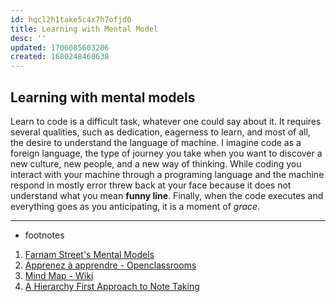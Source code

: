 ```yaml
---
id: hqcl2h1take5c4x7h7ofjd0
title: Learning with Mental Model
desc: ''
updated: 1706085603206
created: 1680248460638
---
```


## Learning with mental models

Learn to code is a difficult task, whatever one could say about it. It requires several qualities, such as dedication, eagerness to learn, and most of all, the desire to understand the language of machine. I imagine code as a foreign language, the type of journey you take when you want to discover a new culture, new people, and a new way of thinking. While coding you interact with your machine through a programing language and the machine respond in mostly error threw back at your face because it does not understand what you mean **funny line**. Finally, when the code executes and everything goes as you anticipating, it is a moment of _grace_.

---

- footnotes

1. [Farnam Street's Mental Models](https://fs.blog/mental-models/#learning_to_think_better)
2. [Apprenez à apprendre - Openclassrooms](https://openclassrooms.com/fr/courses/4312781-apprenez-a-apprendre)
3. [Mind Map - Wiki](https://en.wikipedia.org/wiki/Mind_map)
4. [A Hierarchy First Approach to Note Taking](https://www.kevinslin.com/notes/3dd58f62-fee5-4f93-b9f1-b0f0f59a9b64/)
